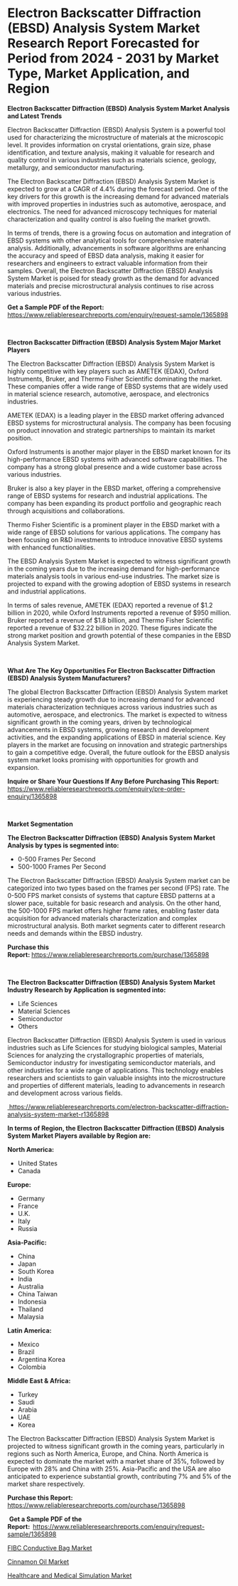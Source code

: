 <p><h1>Electron Backscatter Diffraction (EBSD) Analysis System Market Research Report Forecasted for Period from 2024 -  2031 by Market Type, Market Application, and Region</h1></p><p><strong>Electron Backscatter Diffraction (EBSD) Analysis System Market Analysis and Latest Trends</strong></p>
<p><p>Electron Backscatter Diffraction (EBSD) Analysis System is a powerful tool used for characterizing the microstructure of materials at the microscopic level. It provides information on crystal orientations, grain size, phase identification, and texture analysis, making it valuable for research and quality control in various industries such as materials science, geology, metallurgy, and semiconductor manufacturing.</p><p>The Electron Backscatter Diffraction (EBSD) Analysis System Market is expected to grow at a CAGR of 4.4% during the forecast period. One of the key drivers for this growth is the increasing demand for advanced materials with improved properties in industries such as automotive, aerospace, and electronics. The need for advanced microscopy techniques for material characterization and quality control is also fueling the market growth.</p><p>In terms of trends, there is a growing focus on automation and integration of EBSD systems with other analytical tools for comprehensive material analysis. Additionally, advancements in software algorithms are enhancing the accuracy and speed of EBSD data analysis, making it easier for researchers and engineers to extract valuable information from their samples. Overall, the Electron Backscatter Diffraction (EBSD) Analysis System Market is poised for steady growth as the demand for advanced materials and precise microstructural analysis continues to rise across various industries.</p></p>
<p><strong>Get a Sample PDF of the Report:&nbsp;</strong> <a href="https://www.reliableresearchreports.com/enquiry/request-sample/1365898">https://www.reliableresearchreports.com/enquiry/request-sample/1365898</a></p>
<p>&nbsp;</p>
<p><strong>Electron Backscatter Diffraction (EBSD) Analysis System Major Market Players</strong></p>
<p><p>The Electron Backscatter Diffraction (EBSD) Analysis System Market is highly competitive with key players such as AMETEK (EDAX), Oxford Instruments, Bruker, and Thermo Fisher Scientific dominating the market. These companies offer a wide range of EBSD systems that are widely used in material science research, automotive, aerospace, and electronics industries. </p><p>AMETEK (EDAX) is a leading player in the EBSD market offering advanced EBSD systems for microstructural analysis. The company has been focusing on product innovation and strategic partnerships to maintain its market position. </p><p>Oxford Instruments is another major player in the EBSD market known for its high-performance EBSD systems with advanced software capabilities. The company has a strong global presence and a wide customer base across various industries. </p><p>Bruker is also a key player in the EBSD market, offering a comprehensive range of EBSD systems for research and industrial applications. The company has been expanding its product portfolio and geographic reach through acquisitions and collaborations.</p><p>Thermo Fisher Scientific is a prominent player in the EBSD market with a wide range of EBSD solutions for various applications. The company has been focusing on R&D investments to introduce innovative EBSD systems with enhanced functionalities.</p><p>The EBSD Analysis System Market is expected to witness significant growth in the coming years due to the increasing demand for high-performance materials analysis tools in various end-use industries. The market size is projected to expand with the growing adoption of EBSD systems in research and industrial applications.</p><p>In terms of sales revenue, AMETEK (EDAX) reported a revenue of $1.2 billion in 2020, while Oxford Instruments reported a revenue of $950 million. Bruker reported a revenue of $1.8 billion, and Thermo Fisher Scientific reported a revenue of $32.22 billion in 2020. These figures indicate the strong market position and growth potential of these companies in the EBSD Analysis System Market.</p></p>
<p>&nbsp;</p>
<p><strong>What Are The Key Opportunities For Electron Backscatter Diffraction (EBSD) Analysis System Manufacturers?</strong></p>
<p><p>The global Electron Backscatter Diffraction (EBSD) Analysis System market is experiencing steady growth due to increasing demand for advanced materials characterization techniques across various industries such as automotive, aerospace, and electronics. The market is expected to witness significant growth in the coming years, driven by technological advancements in EBSD systems, growing research and development activities, and the expanding applications of EBSD in material science. Key players in the market are focusing on innovation and strategic partnerships to gain a competitive edge. Overall, the future outlook for the EBSD analysis system market looks promising with opportunities for growth and expansion.</p></p>
<p><strong>Inquire or Share Your Questions If Any Before Purchasing This Report:</strong> <a href="https://www.reliableresearchreports.com/enquiry/pre-order-enquiry/1365898">https://www.reliableresearchreports.com/enquiry/pre-order-enquiry/1365898</a></p>
<p>&nbsp;</p>
<p><strong>Market Segmentation</strong></p>
<p><strong>The Electron Backscatter Diffraction (EBSD) Analysis System Market Analysis by types is segmented into:</strong></p>
<p><ul><li>0-500 Frames Per Second</li><li>500-1000 Frames Per Second</li></ul></p>
<p><p>The Electron Backscatter Diffraction (EBSD) Analysis System market can be categorized into two types based on the frames per second (FPS) rate. The 0-500 FPS market consists of systems that capture EBSD patterns at a slower pace, suitable for basic research and analysis. On the other hand, the 500-1000 FPS market offers higher frame rates, enabling faster data acquisition for advanced materials characterization and complex microstructural analysis. Both market segments cater to different research needs and demands within the EBSD industry.</p></p>
<p><strong>Purchase this Report:&nbsp;</strong><a href="https://www.reliableresearchreports.com/purchase/1365898">https://www.reliableresearchreports.com/purchase/1365898</a></p>
<p>&nbsp;</p>
<p><strong>The Electron Backscatter Diffraction (EBSD) Analysis System Market Industry Research by Application is segmented into:</strong></p>
<p><ul><li>Life Sciences</li><li>Material Sciences</li><li>Semiconductor</li><li>Others</li></ul></p>
<p><p>Electron Backscatter Diffraction (EBSD) Analysis System is used in various industries such as Life Sciences for studying biological samples, Material Sciences for analyzing the crystallographic properties of materials, Semiconductor industry for investigating semiconductor materials, and other industries for a wide range of applications. This technology enables researchers and scientists to gain valuable insights into the microstructure and properties of different materials, leading to advancements in research and development across various fields.</p></p>
<p><a href="https://www.reliableresearchreports.com/electron-backscatter-diffraction-analysis-system-market-r1365898">&nbsp;https://www.reliableresearchreports.com/electron-backscatter-diffraction-analysis-system-market-r1365898</a></p>
<p><strong>In terms of Region, the Electron Backscatter Diffraction (EBSD) Analysis System Market Players available by Region are:</strong></p>
<p>
    <p> <strong> North America: </strong>
        <ul>
            <li>United States</li>
            <li>Canada</li>
        </ul>
        </p> 
    <p> <strong> Europe: </strong>
        <ul>
            <li>Germany</li>
            <li>France</li>
            <li>U.K.</li>
            <li>Italy</li>
            <li>Russia</li>
        </ul>
        </p> 
    <p> <strong> Asia-Pacific: </strong>
        <ul>
            <li>China</li>
            <li>Japan</li>
            <li>South Korea</li>
            <li>India</li>
            <li>Australia</li>
            <li>China Taiwan</li>
            <li>Indonesia</li>
            <li>Thailand</li>
            <li>Malaysia</li>
        </ul>
        </p> 
    <p> <strong> Latin America: </strong>
        <ul>
            <li>Mexico</li>
            <li>Brazil</li>
            <li>Argentina Korea</li>
            <li>Colombia</li>
        </ul>
        </p> 
    <p> <strong> Middle East & Africa: </strong>
        <ul>
            <li>Turkey</li>
            <li>Saudi</li>
            <li>Arabia</li>
            <li>UAE</li>
            <li>Korea</li>
        </ul>
    </p>
    </p>
<p><p>The Electron Backscatter Diffraction (EBSD) Analysis System Market is projected to witness significant growth in the coming years, particularly in regions such as North America, Europe, and China. North America is expected to dominate the market with a market share of 35%, followed by Europe with 28% and China with 25%. Asia-Pacific and the USA are also anticipated to experience substantial growth, contributing 7% and 5% of the market share respectively.</p></p>
<p><strong>Purchase this Report: </strong><a href="https://www.reliableresearchreports.com/purchase/1365898">https://www.reliableresearchreports.com/purchase/1365898</a></p>
<p>&nbsp;<strong>Get a Sample PDF of the Report:&nbsp;&nbsp;</strong><a href="https://www.reliableresearchreports.com/enquiry/request-sample/1365898">https://www.reliableresearchreports.com/enquiry/request-sample/1365898</a></p>
<p><strong></strong></p>
<p><p><a href="https://cedar-agate-3da.notion.site/FIBC-Conductive-Bag-Market-Report-Reveals-the-Latest-Trends-And-Growth-Opportunities-of-this-Market-08c11645a268468db3fb645638c641d2">FIBC Conductive Bag Market</a></p><p><a href="https://issuu.com/reportprime-2/docs/cinnamon-oil-market-size-2030.pptx">Cinnamon Oil Market</a></p><p><a href="https://copper-carbon-84f.notion.site/Healthcare-and-Medical-Simulation-Market-Comprehensive-Assessment-by-Type-Application-and-Geograp-10b3522007d44bac8e99122e393b0212">Healthcare and Medical Simulation Market</a></p></p>